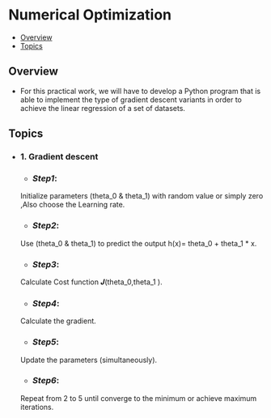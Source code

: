 # Numerical Optimization
 - [Overview](#overview)
 - [Topics](#topics)


 ## Overview
  - For this practical work, we will have to develop a Python program that is able to implement the type of gradient descent variants in order to achieve the linear regression of a set of datasets.

## Topics
 - ### 1. Gradient descent
     - ### *Step1*:
      Initialize parameters (theta_0 & theta_1) with random value or simply zero ,Also choose the Learning rate.

     - ### *Step2*:
      Use (theta_0 & theta_1) to predict the output h(x)= theta_0 + theta_1 * x.

     - ### *Step3*:
      Calculate Cost function 𝑱(theta_0,theta_1 ).

     - ### *Step4*:
      Calculate the gradient.

     - ### *Step5*:
      Update the parameters (simultaneously).

     - ### *Step6*:
      Repeat from 2 to 5 until converge to the minimum or achieve maximum iterations.
